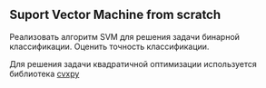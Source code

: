 ## Suport Vector Machine from scratch

Реализовать алгоритм SVM для решения задачи бинарной классификации. Оценить точность классификации. 

Для решения задачи квадратичной оптимизации используется библиотека [cvxpy](https://www.cvxpy.org/)
